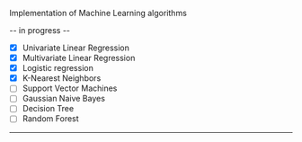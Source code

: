 Implementation of Machine Learning algorithms 

-- in progress --

- [x] Univariate Linear Regression
- [x] Multivariate Linear Regression
- [x] Logistic regression
- [x] K-Nearest Neighbors
- [ ] Support Vector Machines
- [ ] Gaussian Naive Bayes
- [ ] Decision Tree
- [ ] Random Forest

---
